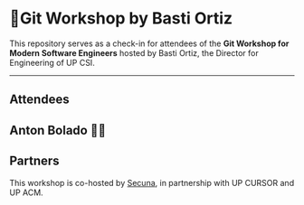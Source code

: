 # 🚀Git Workshop by Basti Ortiz

This repository serves as a check-in for attendees of the **Git Workshop for Modern Software Engineers** hosted by Basti Ortiz, the Director for Engineering of UP CSI.

---
## Attendees
Anton Bolado 🧍‍♂️
---
## Partners
This workshop is co-hosted by [Secuna](https://secuna.io), in partnership with UP CURSOR and UP ACM.
